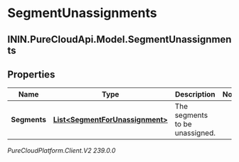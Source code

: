 # SegmentUnassignments

## ININ.PureCloudApi.Model.SegmentUnassignments

## Properties

|Name | Type | Description | Notes|
|------------ | ------------- | ------------- | -------------|
| **Segments** | [**List&lt;SegmentForUnassignment&gt;**](SegmentForUnassignment) | The segments to be unassigned. | |



_PureCloudPlatform.Client.V2 239.0.0_
